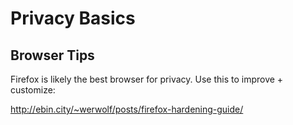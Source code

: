 # Privacy Basics


## Browser Tips

Firefox is likely the best browser for privacy. Use this to improve + customize:

http://ebin.city/~werwolf/posts/firefox-hardening-guide/